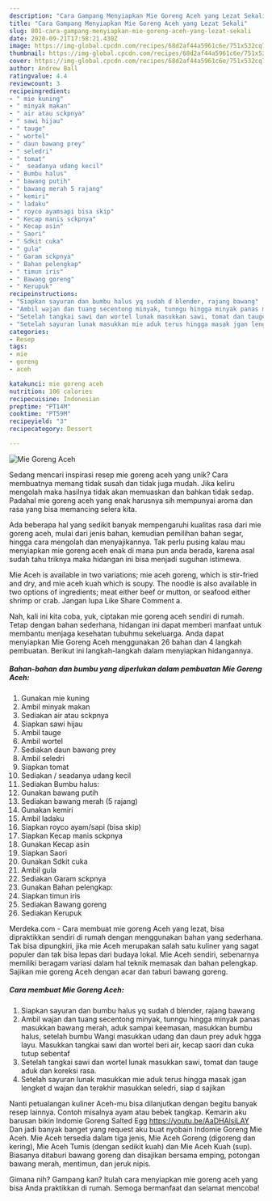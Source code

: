 ```yaml
---
description: "Cara Gampang Menyiapkan Mie Goreng Aceh yang Lezat Sekali"
title: "Cara Gampang Menyiapkan Mie Goreng Aceh yang Lezat Sekali"
slug: 801-cara-gampang-menyiapkan-mie-goreng-aceh-yang-lezat-sekali
date: 2020-09-21T17:58:21.430Z
image: https://img-global.cpcdn.com/recipes/68d2af44a5961c6e/751x532cq70/mie-goreng-aceh-foto-resep-utama.jpg
thumbnail: https://img-global.cpcdn.com/recipes/68d2af44a5961c6e/751x532cq70/mie-goreng-aceh-foto-resep-utama.jpg
cover: https://img-global.cpcdn.com/recipes/68d2af44a5961c6e/751x532cq70/mie-goreng-aceh-foto-resep-utama.jpg
author: Andrew Ball
ratingvalue: 4.4
reviewcount: 3
recipeingredient:
- " mie kuning"
- " minyak makan"
- " air atau sckpnya"
- " sawi hijau"
- " tauge"
- " wortel"
- " daun bawang prey"
- " seledri"
- " tomat"
- "  seadanya udang kecil"
- " Bumbu halus"
- " bawang putih"
- " bawang merah 5 rajang"
- " kemiri"
- " ladaku"
- " royco ayamsapi bisa skip"
- " Kecap manis sckpnya"
- " Kecap asin"
- " Saori"
- " Sdkit cuka"
- " gula"
- " Garam sckpnya"
- " Bahan pelengkap"
- " timun iris"
- " Bawang goreng"
- " Kerupuk"
recipeinstructions:
- "Siapkan sayuran dan bumbu halus yq sudah d blender, rajang bawang"
- "Ambil wajan dan tuang secentong minyak, tunngu hingga minyak panas masukkan bawang merah, aduk sampai keemasan, masukkan bumbu halus, setelah bumbu Wangi masukkan udang dan daun prey aduk hgga layu. Masukkan tangkai sawi dan wortel beri air, kecap saori dan cuka tutup sebentaf"
- "Setelah tangkai sawi dan wortel lunak masukkan sawi, tomat dan tauge aduk dan koreksi rasa."
- "Setelah sayuran lunak masukkan mie aduk terus hingga masak jgan lengket d wajan dan terakhir masukkan seledri, siap d sajikan"
categories:
- Resep
tags:
- mie
- goreng
- aceh

katakunci: mie goreng aceh 
nutrition: 106 calories
recipecuisine: Indonesian
preptime: "PT14M"
cooktime: "PT59M"
recipeyield: "3"
recipecategory: Dessert

---
```



![Mie Goreng Aceh](https://img-global.cpcdn.com/recipes/68d2af44a5961c6e/751x532cq70/mie-goreng-aceh-foto-resep-utama.jpg)

Sedang mencari inspirasi resep mie goreng aceh yang unik? Cara membuatnya memang tidak susah dan tidak juga mudah. Jika keliru mengolah maka hasilnya tidak akan memuaskan dan bahkan tidak sedap. Padahal mie goreng aceh yang enak harusnya sih mempunyai aroma dan rasa yang bisa memancing selera kita.

Ada beberapa hal yang sedikit banyak mempengaruhi kualitas rasa dari mie goreng aceh, mulai dari jenis bahan, kemudian pemilihan bahan segar, hingga cara mengolah dan menyajikannya. Tak perlu pusing kalau mau menyiapkan mie goreng aceh enak di mana pun anda berada, karena asal sudah tahu triknya maka hidangan ini bisa menjadi suguhan istimewa.

Mie Aceh is available in two variations; mie aceh goreng, which is stir-fried and dry, and mie aceh kuah which is soupy. The noodle is also available in two options of ingredients; meat either beef or mutton, or seafood either shrimp or crab. Jangan lupa Like Share Comment a.


Nah, kali ini kita coba, yuk, ciptakan mie goreng aceh sendiri di rumah. Tetap dengan bahan sederhana, hidangan ini dapat memberi manfaat untuk membantu menjaga kesehatan tubuhmu sekeluarga. Anda dapat menyiapkan Mie Goreng Aceh menggunakan 26 bahan dan 4 langkah pembuatan. Berikut ini langkah-langkah dalam menyiapkan hidangannya.

<!--inarticleads1-->

##### Bahan-bahan dan bumbu yang diperlukan dalam pembuatan Mie Goreng Aceh:

1. Gunakan  mie kuning
1. Ambil  minyak makan
1. Sediakan  air atau sckpnya
1. Siapkan  sawi hijau
1. Ambil  tauge
1. Ambil  wortel
1. Sediakan  daun bawang prey
1. Ambil  seledri
1. Siapkan  tomat
1. Sediakan  / seadanya udang kecil
1. Sediakan  Bumbu halus:
1. Gunakan  bawang putih
1. Sediakan  bawang merah (5 rajang)
1. Gunakan  kemiri
1. Ambil  ladaku
1. Siapkan  royco ayam/sapi (bisa skip)
1. Siapkan  Kecap manis sckpnya
1. Gunakan  Kecap asin
1. Siapkan  Saori
1. Gunakan  Sdkit cuka
1. Ambil  gula
1. Sediakan  Garam sckpnya
1. Gunakan  Bahan pelengkap:
1. Siapkan  timun iris
1. Sediakan  Bawang goreng
1. Sediakan  Kerupuk


Merdeka.com - Cara membuat mie goreng Aceh yang lezat, bisa dipraktikkan sendiri di rumah dengan menggunakan bahan yang sederhana. Tak bisa dipungkiri, jika mie Aceh merupakan salah satu kuliner yang sagat populer dan tak bisa lepas dari budaya lokal. Mie Aceh sendiri, sebenarnya memiliki beragam variasi dalam hal teknik memasak dan bahan pelengkap. Sajikan mie goreng Aceh dengan acar dan taburi bawang goreng. 

<!--inarticleads2-->

##### Cara membuat Mie Goreng Aceh:

1. Siapkan sayuran dan bumbu halus yq sudah d blender, rajang bawang
1. Ambil wajan dan tuang secentong minyak, tunngu hingga minyak panas masukkan bawang merah, aduk sampai keemasan, masukkan bumbu halus, setelah bumbu Wangi masukkan udang dan daun prey aduk hgga layu. Masukkan tangkai sawi dan wortel beri air, kecap saori dan cuka tutup sebentaf
1. Setelah tangkai sawi dan wortel lunak masukkan sawi, tomat dan tauge aduk dan koreksi rasa.
1. Setelah sayuran lunak masukkan mie aduk terus hingga masak jgan lengket d wajan dan terakhir masukkan seledri, siap d sajikan


Nanti petualangan kuliner Aceh-mu bisa dilanjutkan dengan begitu banyak resep lainnya. Contoh misalnya ayam atau bebek tangkap. Kemarin aku barusan bikin Indomie Goreng Salted Egg https://youtu.be/AaDHAlsiLAY Dan jadi banyak banget yang request aku buat nyobain Indomie Goreng Mie Aceh. Mie Aceh tersedia dalam tiga jenis, Mie Aceh Goreng (digoreng dan kering), Mie Aceh Tumis (dengan sedikit kuah) dan Mie Aceh Kuah (sup). Biasanya ditaburi bawang goreng dan disajikan bersama emping, potongan bawang merah, mentimun, dan jeruk nipis. 

Gimana nih? Gampang kan? Itulah cara menyiapkan mie goreng aceh yang bisa Anda praktikkan di rumah. Semoga bermanfaat dan selamat mencoba!
